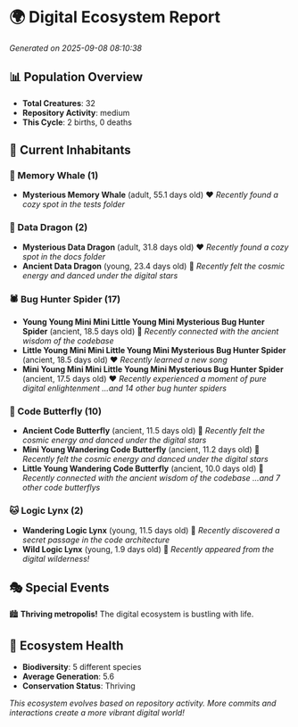 # 🌍 Digital Ecosystem Report
*Generated on 2025-09-08 08:10:38*

## 📊 Population Overview
- **Total Creatures**: 32
- **Repository Activity**: medium
- **This Cycle**: 2 births, 0 deaths

## 👥 Current Inhabitants

### 🐋 Memory Whale (1)
- **Mysterious Memory Whale** (adult, 55.1 days old) ❤️
  *Recently found a cozy spot in the tests folder*

### 🐉 Data Dragon (2)
- **Mysterious Data Dragon** (adult, 31.8 days old) ❤️
  *Recently found a cozy spot in the docs folder*
- **Ancient Data Dragon** (young, 23.4 days old) 💚
  *Recently felt the cosmic energy and danced under the digital stars*

### 🕷️ Bug Hunter Spider (17)
- **Young Young Mini Mini Little Young Mini Mysterious Bug Hunter Spider** (ancient, 18.5 days old) 💛
  *Recently connected with the ancient wisdom of the codebase*
- **Little Young Mini Mini Little Young Mini Mysterious Bug Hunter Spider** (ancient, 18.5 days old) ❤️
  *Recently learned a new song*
- **Mini Young Mini Mini Little Young Mini Mysterious Bug Hunter Spider** (ancient, 17.5 days old) ❤️
  *Recently experienced a moment of pure digital enlightenment*
  *...and 14 other bug hunter spiders*

### 🦋 Code Butterfly (10)
- **Ancient Code Butterfly** (ancient, 11.5 days old) 💛
  *Recently felt the cosmic energy and danced under the digital stars*
- **Mini Young Wandering Code Butterfly** (ancient, 11.2 days old) 💛
  *Recently felt the cosmic energy and danced under the digital stars*
- **Little Young Wandering Code Butterfly** (ancient, 10.0 days old) 💚
  *Recently connected with the ancient wisdom of the codebase*
  *...and 7 other code butterflys*

### 🐱 Logic Lynx (2)
- **Wandering Logic Lynx** (young, 11.5 days old) 💚
  *Recently discovered a secret passage in the code architecture*
- **Wild Logic Lynx** (young, 1.9 days old) 💚
  *Recently appeared from the digital wilderness!*

## 🎭 Special Events

🏙️ **Thriving metropolis!** The digital ecosystem is bustling with life.

## 🔬 Ecosystem Health
- **Biodiversity**: 5 different species
- **Average Generation**: 5.6
- **Conservation Status**: Thriving

*This ecosystem evolves based on repository activity. More commits and interactions create a more vibrant digital world!*
